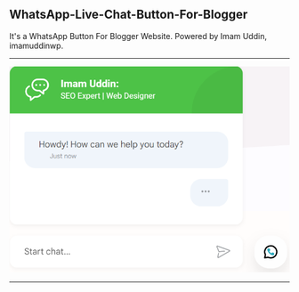 <h2> WhatsApp-Live-Chat-Button-For-Blogger</h2>
<p>It's a WhatsApp Button For Blogger Website. Powered by Imam Uddin, imamuddinwp.</p>
<hr>
<a href="https://imamuddinwp.blogspot.com/" target="_blank"> <img src="https://github.com/imamuddinwp/WhatsApp-chat-HTML-code-for-website/blob/main/WhatsApp-chat-HTML-code-for-website.png" alt="WhatsApp chat HTML code for Blogger" /></a>
<hr>
